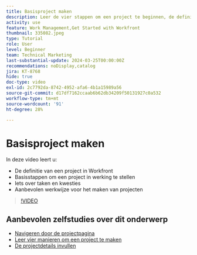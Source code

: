 ```yaml
---
title: Basisproject maken
description: Leer de vier stappen om een project te beginnen, de definitie van een project en de drie meest gebruikelijke manieren om een project te maken.
activity: use
feature: Work Management,Get Started with Workfront
thumbnail: 335082.jpeg
type: Tutorial
role: User
level: Beginner
team: Technical Marketing
last-substantial-update: 2024-03-25T00:00:00Z
recommendations: noDisplay,catalog
jira: KT-8768
hide: true
doc-type: video
exl-id: 2c7792da-8742-4952-afa6-4b1a15989a56
source-git-commit: d17df7162ccaab6b62db34209f50131927c0a532
workflow-type: tm+mt
source-wordcount: '91'
ht-degree: 28%

---
```


# Basisproject maken

In deze video leert u:

* De definitie van een project in Workfront
* Basisstappen om een project in werking te stellen
* Iets over taken en kwesties
* Aanbevolen werkwijze voor het maken van projecten

>[!VIDEO](https://video.tv.adobe.com/v/3432340/?quality=12&learn=on&enablevpops&captions=dut)

## Aanbevolen zelfstudies over dit onderwerp

* [Navigeren door de projectpagina](/help/manage-work/projects/navigate-the-project-page.md)
* [Leer vier manieren om een project te maken](/help/manage-work/projects/understand-other-ways-to-create-projects.md)
* [De projectdetails invullen](/help/manage-work/projects/fill-in-the-project-details.md)
